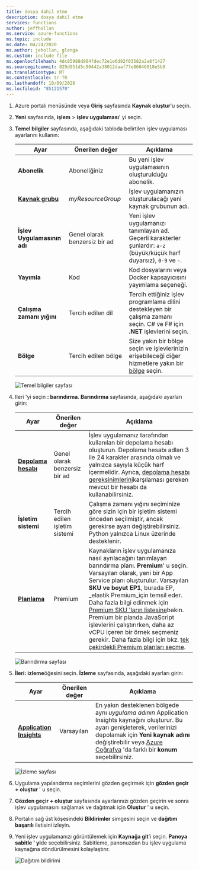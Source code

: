 ```yaml
---
title: dosya dahil etme
description: dosya dahil etme
services: functions
author: jeffhollan
ms.service: azure-functions
ms.topic: include
ms.date: 04/24/2020
ms.author: jehollan, glenga
ms.custom: include file
ms.openlocfilehash: 4dc85988d904fdec72e1e6d92f03582a2a8f1427
ms.sourcegitcommit: 829d951d5c90442a38012daaf77e86046018e5b9
ms.translationtype: MT
ms.contentlocale: tr-TR
ms.lasthandoff: 10/09/2020
ms.locfileid: "85121570"
---
```

1. Azure portalı menüsünde veya **Giriş** sayfasında **Kaynak oluştur**'u seçin.

1. **Yeni** sayfasında, **işlem**  >  **işlev uygulaması**' yi seçin.

1. **Temel bilgiler** sayfasında, aşağıdaki tabloda belirtilen işlev uygulaması ayarlarını kullanın:

    | Ayar      | Önerilen değer  | Açıklama |
    | ------------ | ---------------- | ----------- |
    | **Abonelik** | Aboneliğiniz | Bu yeni işlev uygulamasının oluşturulduğu abonelik. |
    | **[Kaynak grubu](../articles/azure-resource-manager/management/overview.md)** |  *myResourceGroup* | İşlev uygulamanızın oluşturulacağı yeni kaynak grubunun adı. |
    | **İşlev Uygulamasının adı** | Genel olarak benzersiz bir ad | Yeni işlev uygulamanızı tanımlayan ad. Geçerli karakterler şunlardır: `a-z` (büyük/küçük harf duyarsız), `0-9` ve `-`.  |
    |**Yayımla**| Kod | Kod dosyalarını veya Docker kapsayıcısını yayımlama seçeneği. |
    | **Çalışma zamanı yığını** | Tercih edilen dil | Tercih ettiğiniz işlev programlama dilini destekleyen bir çalışma zamanı seçin. C# ve F# için **.NET** işlevlerini seçin. |
    |**Bölge**| Tercih edilen bölge | Size yakın bir bölge seçin ve işlevlerinizin erişebileceği diğer hizmetlere yakın bir [bölge](https://azure.microsoft.com/regions/) seçin. |

    ![Temel bilgiler sayfası](./media/functions-premium-create/function-app-create-basics.png)

1. Ileri 'yi seçin **: barındırma**. **Barındırma** sayfasında, aşağıdaki ayarları girin:

    | Ayar      | Önerilen değer  | Açıklama |
    | ------------ | ---------------- | ----------- |
    | **[Depolama hesabı](../articles/storage/common/storage-account-create.md)** |  Genel olarak benzersiz bir ad |  İşlev uygulamanız tarafından kullanılan bir depolama hesabı oluşturun. Depolama hesabı adları 3 ile 24 karakter arasında olmalı ve yalnızca sayıyla küçük harf içermelidir. Ayrıca, [depolama hesabı gereksinimlerini](../articles/azure-functions/functions-scale.md#storage-account-requirements)karşılaması gereken mevcut bir hesabı da kullanabilirsiniz. |
    |**İşletim sistemi**| Tercih edilen işletim sistemi | Çalışma zamanı yığını seçiminize göre sizin için bir işletim sistemi önceden seçilmiştir, ancak gerekirse ayarı değiştirebilirsiniz. Python yalnızca Linux üzerinde desteklenir. |
    | **[Planlama](../articles/azure-functions/functions-scale.md)** | Premium | Kaynakların işlev uygulamanıza nasıl ayrılacağını tanımlayan barındırma planı. **Premium**' u seçin. Varsayılan olarak, yeni bir App Service planı oluşturulur. Varsayılan **SKU ve boyut** **EP1**, burada EP, _elastik Premium_için temsil eder. Daha fazla bilgi edinmek için [Premium SKU 'ların listesine](../articles/azure-functions/functions-premium-plan.md#available-instance-skus)bakın.<br/>Premium bir planda JavaScript işlevlerini çalıştırırken, daha az vCPU içeren bir örnek seçmeniz gerekir. Daha fazla bilgi için bkz. [tek çekirdekli Premium planları seçme](../articles/azure-functions/functions-reference-node.md#considerations-for-javascript-functions).  |

    ![Barındırma sayfası](./media/functions-premium-create/function-app-premium-create-hosting.png)

1. **İleri: izleme**öğesini seçin. **İzleme** sayfasında, aşağıdaki ayarları girin:

    | Ayar      | Önerilen değer  | Açıklama |
    | ------------ | ---------------- | ----------- |
    | **[Application Insights](../articles/azure-functions/functions-monitoring.md)** | Varsayılan | En yakın desteklenen bölgede aynı *uygulama adının* Application Insights kaynağını oluşturur. Bu ayarı genişleterek, verilerinizi depolamak için **Yeni kaynak adını** değiştirebilir veya [Azure Coğrafya](https://azure.microsoft.com/global-infrastructure/geographies/) 'da farklı bir **konum** seçebilirsiniz. |

    ![İzleme sayfası](./media/functions-create-function-app-portal/function-app-create-monitoring.png)

1. Uygulama yapılandırma seçimlerini gözden geçirmek için **gözden geçir + oluştur** ' u seçin.

1. **Gözden geçir + oluştur** sayfasında ayarlarınızı gözden geçirin ve sonra işlev uygulamasını sağlamak ve dağıtmak için **Oluştur** ' u seçin.

1. Portalın sağ üst köşesindeki **Bildirimler** simgesini seçin ve **dağıtım başarılı** iletisini izleyin.

1. Yeni işlev uygulamanızı görüntülemek için **Kaynağa git**’i seçin. **Panoya sabitle ' yi**de seçebilirsiniz. Sabitleme, panonuzdan bu işlev uygulama kaynağına döndürülmesini kolaylaştırır.

    ![Dağıtım bildirimi](./media/functions-premium-create/function-app-create-notification2.png)

